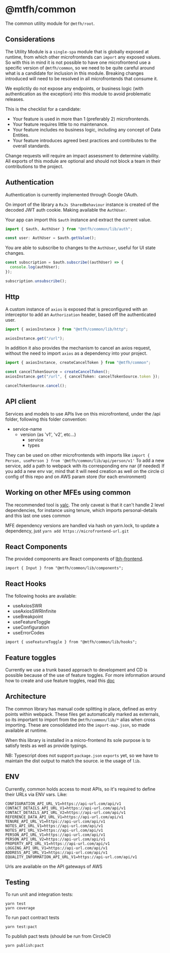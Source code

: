 # @mtfh/common

The common utility module for `@mtfh/root`.

## Considerations

The Utility Module is a `single-spa` module that is globally exposed at runtime, from
which other microfrontends can `import` any exposed values. So with this in mind it is not
possible to have one microfrontend use a specific version of `@mtfh/common`, so we need to
be quite careful around what is a candidate for inclusion in this module. Breaking changes
introduced will need to be resolved in all microfrontends that consume it.

We explictily do not expose any endpoints, or business logic (with authentication as the
exception) into this module to avoid problematic releases.

This is the checklist for a candidate:

- Your feature is used in more than 1 (preferably 2) microfrontends.
- Your feature requires little to no maintenance.
- Your feature includes no business logic, including any concept of Data Entities.
- Your feature introduces agreed best practices and contributes to the overall standards.

Change requests will require an impact assessment to determine viability. All exports of
this module are optional and should not block a team in their contributions to the
project.

## Authentication

Authentication is currently implemented through Google OAuth.

On import of the library a `RxJs SharedBehaviour` instance is created of the decoded JWT
auth cookie. Making available the `AuthUser`.

Your app can import this `$auth` instance and extract the current value.

```ts
import { $auth, AuthUser } from "@mtfh/common/lib/auth";

const user: AuthUser = $auth.getValue();
```

You are able to subscribe to changes to the `AuthUser`, useful for UI state changes.

```ts
const subscription = $auth.subscribe((authUser) => {
  console.log(authUser);
});

subscription.unsubscribe();
```

## Http

A custom instance of `axios` is exposed that is preconfigured with an interceptor to add
an `Authorization` header, based off the authenticated user.

```ts
import { axiosInstance } from "@mtfh/common/lib/http";

axiosInstance.get("/url");
```

In addition it also provides the mechanism to cancel an axios request, without the need to
import `axios` as a dependency into your project.

```ts
import { axiosInstance, createCancelToken } from "@mtfh/common";

const cancelTokenSource = createCancelToken();
axiosInstance.get("/url", { cancelToken: cancelTokenSource.token });

cancelTokenSource.cancel();
```

## API client

Services and models to use APIs live on this microfrontend, under the /api folder,
following this folder convention:

- service-name
  - version (as 'v1', 'v2', etc...)
    - service
    - types

They can be used on other microfrontends with imports like
`import { Person, usePerson } from '@mtfh/common/lib/api/person/v1'` To add a new service,
add a path to webpack with its corresponding env nar (if needed) If you add a new env var,
mind that it will need creation as well on the circle ci config of this repo and on AWS
param store (for each environment)

## Working on other MFEs using common

The recommended tool is [yalc](https://github.com/wclr/yalc). The only caveat is that it
can't handle 2 level dependencies, for instance using tenure, which imports
personal-details and this last one uses common

MFE dependency versions are handled via hash on yarn.lock, to update a dependency, just
`yarn add https://microfrontend-url.git`

## React Components

The provided components are React components of
[lbh-frontend](https://github.com/LBHackney-IT/lbh-frontend).

```tsx
import { Input } from "@mtfh/common/lib/components";
```

## React Hooks

The following hooks are available:

- useAxiosSWR
- useAxiosSWRInfinite
- useBreakpoint
- useFeatureToggle
- useConfiguration
- useErrorCodes

```tsx
import { useFeatureToggle } from "@mtfh/common/lib/hooks";
```

## Feature toggles

Currently we use a trunk based approach to development and CD is possible because of the
use of feature toggles. For more information around how to create and use feature toggles,
read this
[doc](https://github.com/LBHackney-IT/mtfh-frontend-root/blob/main/docs/feature-toggles.md)

## Architecture

The common library has manual code splitting in place, defined as entry points within
webpack. These files get automatically marked as externals, so its important to import
from the `@mtfh/common/lib/*` alias when cross importing. These are consolidated into the
`import-map.json`, so made available at runtime.

When this library is installed in a micro-frontend its sole purpose is to satisfy tests as
well as provide typings.

NB: Typescript does not support `package.json` `exports` yet, so we have to maintain the
dist output to match the source. ie the usage of `lib`.

## ENV

Currently, common holds access to most APIs, so it's required to define their URLs via ENV
vars. Like:

```AUTH_ALLOWED_GROUPS=saml-aws-mtfh-developer
CONFIGURATION_API_URL_V1=https://api-url.com/api/v1
CONTACT_DETAILS_API_URL_V1=https://api-url.com/api/v1
CONTACT_DETAILS_API_URL_V2=https://api-url.com/api/v1
REFERENCE_DATA_API_URL_V1=https://api-url.com/api/v1
TENURE_API_URL_V1=https://api-url.com/api/v1
NOTES_API_URL_V1=https://api-url.com/api/v1
NOTES_API_URL_V2=https://api-url.com/api/v1
PERSON_API_URL_V1=https://api-url.com/api/v1
PERSON_API_URL_V2=https://api-url.com/api/v1
PROPERTY_API_URL_V1=https://api-url.com/api/v1
LOGGING_API_URL_V1=https://api-url.com/api/v1
ADDRESS_API_URL_V1=https://api-url.com/api/v1
EQUALITY_INFORMATION_API_URL_V1=https://api-url.com/api/v1
```

Urls are available on the API gateways of AWS

## Testing

To run unit and integration tests:

```
yarn test
yarn coverage
```

To run pact contract tests

```
yarn test:pact
```

To publish pact tests (should be run from CircleCI)

```
yarn publish:pact
```

